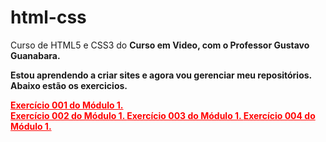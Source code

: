 # html-css
 Curso de HTML5 e CSS3 do <strong>Curso em Video<strong>, com o <strong>Professor Gustavo Guanabara<strong>.

 Estou aprendendo a criar sites e agora vou gerenciar meu repositórios. Abaixo estão os exercicios.

<style>
	a {
		color: red;
	}

</style> 
 <a href="https://marioarl.github.io/html-css/MOdulo%201/ex001/" target="_blank">Exercício 001 do Módulo 1.<br>
<a href="https://marioarl.github.io/html-css/MOdulo%201/ex002/" target="_blank">Exercício 002 do Módulo 1.
<a href="https://marioarl.github.io/html-css/MOdulo%201/ex003/" target="_blank">Exercício 003 do Módulo 1.
<a href="https://marioarl.github.io/html-css/MOdulo%201/ex004/" target="_blank">Exercício 004 do Módulo 1.